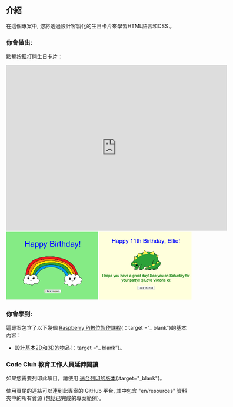 ## 介紹

在這個專案中, 您將透過設計客製化的生日卡片來學習HTML語言和CSS 。

### 你會做出:

點擊按鈕打開生日卡片：

<div class="trinket">
  <iframe src="https://trinket.io/embed/html/e996dc0380?outputOnly=true&start=result" width="600" height="450" frameborder="0" marginwidth="0" marginheight="0" allowfullscreen>
  </iframe>
  <img src="images/birthday-final.png">
</div>

### 你會學到:

這專案包含了以下幾個 [Raspberry Pi數位製作課程](http://rpf.io/curriculum){：target =“_ blank”}的基本內容：

+ [設計基本2D和3D的物品](https://www.raspberrypi.org/curriculum/design/creator){：target =“_ blank”}。

### Code Club 教育工作人員延伸閱讀

如果您需要列印此項目，請使用 [適合列印的版本](https://projects.raspberrypi.org/en/projects/happy-birthday/print){:target="_blank"}。

使用頁尾的連結可以連到此專案的 GitHub 平台, 其中包含 "en/resources" 資料夾中的所有資源 (包括已完成的專案範例)。